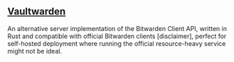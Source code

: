 ## [Vaultwarden](https://github.com/dani-garcia/vaultwarden)

An alternative server implementation of the Bitwarden Client API, written in Rust and compatible with official Bitwarden clients [disclaimer], perfect for self-hosted deployment where running the official resource-heavy service might not be ideal.
